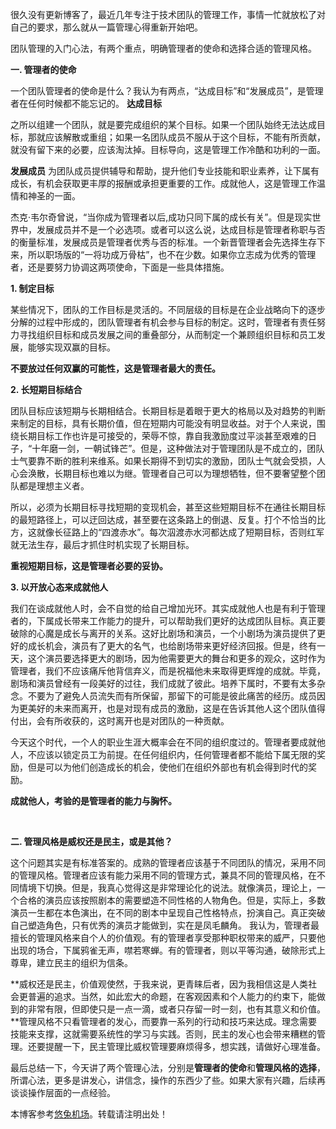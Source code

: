 
很久没有更新博客了，最近几年专注于技术团队的管理工作，事情一忙就放松了对自己的要求，那么就从一篇管理心得重新开始吧。


团队管理的入门心法，有两个重点，明确管理者的使命和选择合适的管理风格。


**一. 管理者的使命**


一个团队管理者的使命是什么？我认为有两点，“达成目标”和“发展成员”，是管理者在任何时候都不能忘记的。
**达成目标**


之所以组建一个团队，就是要完成组织的某个目标。如果一个团队始终无法达成目标，那就应该解散或重组；如果一名团队成员不服从于这个目标，不能有所贡献，就没有留下来的必要，应该淘汰掉。目标导向，这是管理工作冷酷和功利的一面。


**发展成员**
为团队成员提供辅导和帮助，提升他们专业技能和职业素养，让下属有成长，有机会获取更丰厚的报酬或承担更重要的工作。成就他人，这是管理工作温情和神圣的一面。


杰克·韦尔奇曾说，“当你成为管理者以后,成功只同下属的成长有关”。但是现实世界中，发展成员并不是一个必选项。或者可以这么说，达成目标是管理者称职与否的衡量标准，发展成员是管理者优秀与否的标准。一个新晋管理者会先选择生存下来，所以职场版的“一将功成万骨枯”，也不在少数。如果你立志成为优秀的管理者，还是要努力协调这两项使命，下面是一些具体措施。


**1\. 制定目标**


某些情况下，团队的工作目标是灵活的。不同层级的目标是在企业战略向下的逐步分解的过程中形成的，团队管理者有机会参与目标的制定。这时，管理者有责任努力寻找组织目标和成员发展之间的重叠部分，从而制定一个兼顾组织目标和员工发展，能够实现双赢的目标。


**不要放过任何双赢的可能性，这是管理者最大的责任。**


**2\. 长短期目标结合**


团队目标应该短期与长期相结合。长期目标是着眼于更大的格局以及对趋势的判断来制定的目标，具有长期价值，但在短期内可能没有明显收益。对于个人来说，围绕长期目标工作也许是可接受的，荣辱不惊，靠自我激励度过平淡甚至艰难的日子，“十年磨一剑，一朝试锋芒”。但是，这种做法对于管理团队是不成立的，团队士气要靠不断的胜利来维系。如果长期得不到切实的激励，团队士气就会受损，人心会涣散，长期目标也难以为继。管理者自己可以为理想牺牲，但不要奢望整个团队都是理想主义者。


所以，必须为长期目标寻找短期的变现机会，甚至这些短期目标不在通往长期目标的最短路径上，可以迂回达成，甚至要在这条路上的倒退、反复。打个不恰当的比方，这就像长征路上的“四渡赤水”。每次泅渡赤水河都达成了短期目标，否则红军就无法生存，最后才抓住时机实现了长期目标。


**重视短期目标，这是管理者必要的妥协。**


**3\. 以开放心态来成就他人**


我们在谈成就他人时，会不自觉的给自己增加光环。其实成就他人也是有利于管理者的，下属成长带来工作能力的提升，可以帮助我们更好的达成团队目标。真正要破除的心魔是成长与离开的关系。这好比剧场和演员，一个小剧场为演员提供了更好的成长机会，演员有了更大的名气，也给剧场带来更好经济回报。但是，终有一天，这个演员要选择更大的剧场，因为他需要更大的舞台和更多的观众，这时作为管理者，我们不应该痛斥他背信弃义，而是祝福他未来取得更辉煌的成就。毕竟，剧场和演员曾经有一段美好的过往，我们成就了彼此。培养下属时，不要有太多杂念。不要为了避免人员流失而有所保留，那留下的可能是彼此痛苦的经历。成员因为更美好的未来而离开，也是对现有成员的激励，这是在告诉其他人这个团队值得付出，会有所收获的，这时离开也是对团队的一种贡献。


今天这个时代，一个人的职业生涯大概率会在不同的组织度过的。管理者要成就他人，不应该以锁定员工为前提。在任何组织内，任何管理者都不能给下属无限的奖励，但是可以为他们创造成长的机会，使他们在组织外部也有机会得到时代的奖励。


**成就他人，考验的是管理者的能力与胸怀。**


 


**二. 管理风格是威权还是民主，或是其他？**


这个问题其实是有标准答案的。成熟的管理者应该基于不同团队的情况，采用不同的管理风格。管理者应该有能力采用不同的管理方式，兼具不同的管理风格，在不同情境下切换。但是，我真心觉得这是非常理论化的说法。就像演员，理论上，一个合格的演员应该按照剧本的需要塑造不同性格的人物角色。但是，实际上，多数演员一生都在本色演出，在不同的剧本中呈现自己性格特点，扮演自己。真正突破自己塑造角色，只有优秀的演员才能做到，实在是凤毛麟角。
我认为，管理者最擅长的管理风格来自个人的价值观。有的管理者享受那种职权带来的威严，只要他出现的场合，下属鸦雀无声，噤若寒蝉。有的管理者，则以平等沟通，破除形式上尊卑，建立民主的组织为信条。


**威权还是民主，价值观使然，于我来说，更青睐后者，因为我相信这是人类社会更普遍的追求。当然，如此宏大的命题，在客观因素和个人能力的约束下，能做到的非常有限，但即使只是一点一滴，或者只存留一时一刻，也有其意义和价值。**管理风格不只看管理者的发心，而要靠一系列的行动和技巧来达成。理念需要技能来支撑，这就需要系统性的学习与实践。否则，民主的发心也会带来糟糕的管理。还要提醒一下，民主管理比威权管理要麻烦得多，想实践，请做好心理准备。


最后总结一下，今天讲了两个管理心法，分别是**管理者的使命**和**管理风格的选择**，所谓心法，更多是讲发心，讲信念，操作的东西少了些。如果大家有兴趣，后续再谈谈操作层面的一点经验。


 本博客参考[悠兔机场](https://xinnongbo.com)。转载请注明出处！
